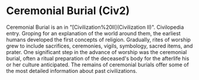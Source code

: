 # Ceremonial Burial (Civ2)

 Ceremonial Burial is an in "[Civilization%20II](Civilization II)".
Civilopedia entry.
Groping for an explanation of the world around them, the earliest humans developed the first concepts of religion. Gradually, rites of worship grew to include sacrifices, ceremonies, vigils, symbology, sacred items, and prater. One significant step in the advance of worship was the ceremonial burial, often a ritual preparation of the deceased's body for the afterlife his or her culture anticipated. The remains of ceremonial burials offer some of the most detailed information about past civilizations.